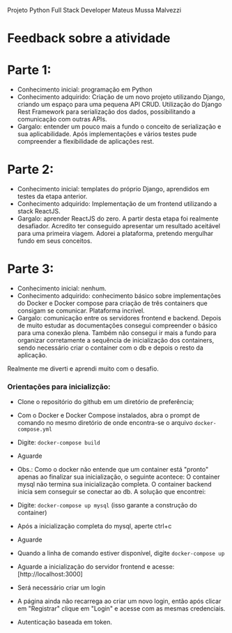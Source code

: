 Projeto Python Full Stack Developer
Mateus Mussa Malvezzi

# Feedback sobre a atividade #

# Parte 1:
- Conhecimento inicial: programação em Python
- Conhecimento adquirido: Criação de um novo projeto utilizando Django, criando um espaço para uma pequena API CRUD.
    Utilização do Django Rest Framework para serialização dos dados, possibilitando a comunicação com outras APIs.
- Gargalo: entender um pouco mais a fundo o conceito de serialização e sua aplicabilidade.
    Após implementações e vários testes pude compreender a flexibilidade de aplicações rest.

# Parte 2:
- Conhecimento inicial: templates do próprio Django, aprendidos em testes da etapa anterior.
- Conhecimento adquirido: Implementação de um frontend utilizando a stack ReactJS.
- Gargalo: aprender ReactJS do zero. A partir desta etapa foi realmente desafiador. Acredito ter conseguido apresentar um resultado aceitável
    para uma primeira viagem. Adorei a plataforma, pretendo mergulhar fundo em seus conceitos.

# Parte 3:
- Conhecimento inicial: nenhum.
- Conhecimento adquirido: conhecimento básico sobre implementações do Docker e Docker compose para criação de três containers
    que consigam se comunicar. Plataforma incrível.
- Gargalo: comunicação entre os servidores frontend e backend. Depois de muito estudar as documentações consegui compreender o básico para uma
    conexão plena. Também não consegui ir mais a fundo para organizar corretamente a sequência de inicialização dos containers, 
    sendo necessário criar o container com o db e depois o resto da aplicação.

Realmente me diverti e aprendi muito com o desafio.


### Orientações para inicializção: ###

- Clone o repositório do github em um diretório de preferência;
- Com o Docker e Docker Compose instalados, abra o prompt de comando no mesmo diretório de onde encontra-se o arquivo `docker-compose.yml`
- Digite: `docker-compose build`
- Aguarde
- Obs.: Como o docker não entende que um container está "pronto" apenas ao finalizar sua inicialização, o seguinte acontece:
    O container mysql não termina sua inicialização completa. O container backend inicia sem conseguir se conectar ao db.
A solução que encontrei:
- Digite: `docker-compose up mysql` (isso garante a construção do container)
- Após a inicialização completa do mysql, aperte ctrl+c
- Aguarde
- Quando a linha de comando estiver disponível, digite `docker-compose up`
- Aguarde a inicialização do servidor frontend e acesse: [http://localhost:3000]

- Será necessário criar um login 
- A página ainda não recarrega ao criar um novo login, então após clicar em "Registrar" clique em "Login" e acesse com as mesmas credenciais.
- Autenticação baseada em token.
